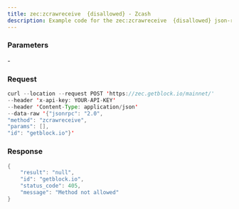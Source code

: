 ```yaml
---
title: zec:zcrawreceive  {disallowed} - Zcash
description: Example code for the zec:zcrawreceive  {disallowed} json-rpc method. Сomplete guide on how to use zec:zcrawreceive  {disallowed} json-rpc in GetBlock.io Web3 documentation.
---
```


### Parameters


\-

### Request

``` java
curl --location --request POST 'https://zec.getblock.io/mainnet/' 
--header 'x-api-key: YOUR-API-KEY' 
--header 'Content-Type: application/json' 
--data-raw '{"jsonrpc": "2.0",
"method": "zcrawreceive",
"params": [],
"id": "getblock.io"}'
```

###  Response

``` java
{
    "result": "null",
    "id": "getblock.io",
    "status_code": 405,
    "message": "Method not allowed"
}
```

